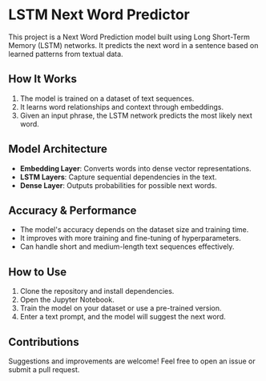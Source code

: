 # LSTM Next Word Predictor

This project is a Next Word Prediction model built using Long Short-Term Memory (LSTM) networks. It predicts the next word in a sentence based on learned patterns from textual data.

## How It Works

1. The model is trained on a dataset of text sequences.
2. It learns word relationships and context through embeddings.
3. Given an input phrase, the LSTM network predicts the most likely next word.

## Model Architecture

- **Embedding Layer**: Converts words into dense vector representations.
- **LSTM Layers**: Capture sequential dependencies in the text.
- **Dense Layer**: Outputs probabilities for possible next words.

## Accuracy & Performance

- The model's accuracy depends on the dataset size and training time.
- It improves with more training and fine-tuning of hyperparameters.
- Can handle short and medium-length text sequences effectively.

## How to Use

1. Clone the repository and install dependencies.
2. Open the Jupyter Notebook.
3. Train the model on your dataset or use a pre-trained version.
4. Enter a text prompt, and the model will suggest the next word.

## Contributions

Suggestions and improvements are welcome! Feel free to open an issue or submit a pull request.
